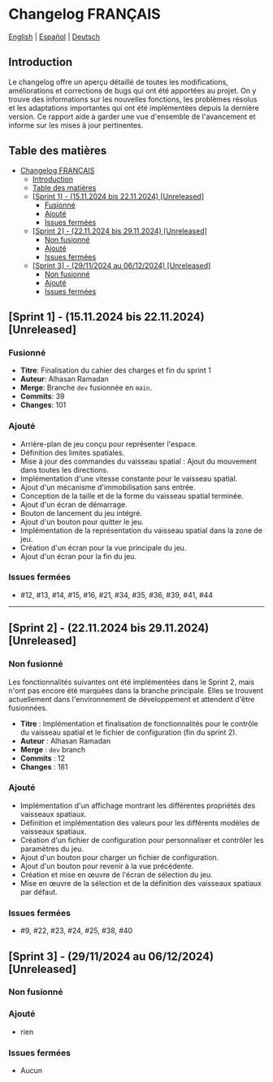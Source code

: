 # Changelog FRANÇAIS

<a href="CHANGELOG_EN.md">English</a> |
<a href="CHANGELOG_ES.md">Español</a> |
<a href="../../CHANGELOG.md">Deutsch</a>

## Introduction

Le changelog offre un aperçu détaillé de toutes les modifications, améliorations et corrections de bugs qui ont été apportées au projet. On y trouve des informations sur les nouvelles fonctions, les problèmes résolus et les adaptations importantes qui ont été implémentées depuis la dernière version. Ce rapport aide à garder une vue d'ensemble de l'avancement et informe sur les mises à jour pertinentes.

## Table des matières
- [Changelog FRANÇAIS](#changelog-français)
  - [Introduction](#introduction)
  - [Table des matières](#table-des-matières)
  - [\[Sprint 1\] - (15.11.2024 bis 22.11.2024) \[Unreleased\]](#sprint-1---15112024-bis-22112024-unreleased)
    - [Fusionné](#fusionné)
    - [Ajouté](#ajouté)
    - [Issues fermées](#issues-fermées)
  - [\[Sprint 2\] - (22.11.2024 bis 29.11.2024) \[Unreleased\]](#sprint-2---22112024-bis-29112024-unreleased)
    - [Non fusionné](#non-fusionné)
    - [Ajouté](#ajouté-1)
    - [Issues fermées](#issues-fermées-1)
  - [\[Sprint 3\] - (29/11/2024 au 06/12/2024) \[Unreleased\]](#sprint-3---29112024-au-06122024-unreleased)
    - [Non fusionné](#non-fusionné-1)
    - [Ajouté](#ajouté-2)
    - [Issues fermées](#issues-fermées-2)

## [Sprint 1] - (15.11.2024 bis 22.11.2024) [Unreleased]
### Fusionné
- **Titre**: Finalisation du cahier des charges et fin du sprint 1
- **Auteur**: Alhasan Ramadan
- **Merge**: Branche `dev` fusionnée en `main`.
- **Commits**: 39
- **Changes**: 101
  
### Ajouté
- Arrière-plan de jeu conçu pour représenter l'espace.
- Définition des limites spatiales.
- Mise à jour des commandes du vaisseau spatial : Ajout du mouvement dans toutes les directions.
- Implémentation d'une vitesse constante pour le vaisseau spatial.
- Ajout d'un mécanisme d'immobilisation sans entrée.
- Conception de la taille et de la forme du vaisseau spatial terminée.
- Ajout d'un écran de démarrage.
- Bouton de lancement du jeu intégré.
- Ajout d'un bouton pour quitter le jeu.
- Implémentation de la représentation du vaisseau spatial dans la zone de jeu.
- Création d'un écran pour la vue principale du jeu.
- Ajout d'un écran pour la fin du jeu.

### Issues fermées
- #12, #13, #14, #15, #16, #21, #34, #35, #36, #39, #41, #44
---
## [Sprint 2] - (22.11.2024 bis 29.11.2024) [Unreleased]

### Non fusionné
Les fonctionnalités suivantes ont été implémentées dans le Sprint 2, mais n'ont pas encore été marquées dans la branche principale. Elles se trouvent actuellement dans l'environnement de développement et attendent d'être fusionnées.

- **Titre** : Implémentation et finalisation de fonctionnalités pour le contrôle du vaisseau spatial et le fichier de configuration (fin du sprint 2).
- **Auteur** : Alhasan Ramadan
- **Merge** : `dev` branch
- **Commits** : 12
- **Changes** : 181
  
### Ajouté
- Implémentation d'un affichage montrant les différentes propriétés des vaisseaux spatiaux.
- Définition et implémentation des valeurs pour les différents modèles de vaisseaux spatiaux.
- Création d'un fichier de configuration pour personnaliser et contrôler les paramètres du jeu.
- Ajout d'un bouton pour charger un fichier de configuration.
- Ajout d'un bouton pour revenir à la vue précédente.
- Création et mise en œuvre de l'écran de sélection du jeu.
- Mise en œuvre de la sélection et de la définition des vaisseaux spatiaux par défaut.

### Issues fermées
- #9, #22, #23, #24, #25, #38, #40

## [Sprint 3] - (29/11/2024 au 06/12/2024) [Unreleased]

### Non fusionné

### Ajouté
- rien

### Issues fermées
- Aucun
